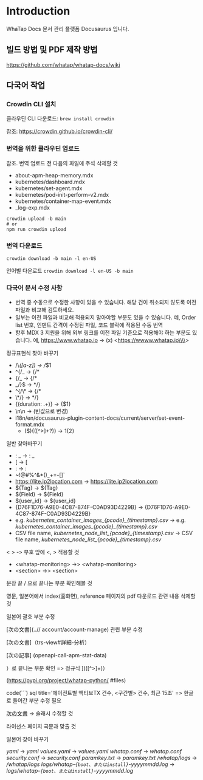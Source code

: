 # Introduction

WhaTap Docs 문서 관리 플랫폼 Docusaurus 입니다.

## 빌드 방법 및 PDF 제작 방법

<https://github.com/whatap/whatap-docs/wiki>

## 다국어 작업

### Crowdin CLI 설치

클라우딘 CLI 다운로드: `brew install crowdin`

참조: <https://crowdin.github.io/crowdin-cli/>

### 번역을 위한 클라우딘 업로드

참조. 번역 업로드 전 다음의 파일에 주석 삭제할 것

* about-apm-heap-memory.mdx
* kubernetes/dashboard.mdx
* kubernetes/set-agent.mdx
* kubernetes/pod-init-perform-v2.mdx
* kubernetes/container-map-event.mdx
* \_log-exp.mdx

```
crowdin upload -b main
# or
npm run crowdin upload
```

### 번역 다운로드

```
crowdin download -b main -l en-US
```

언어별 다운로드 `crowdin download -l en-US -b main`

### 다국어 문서 수정 사항

* 번역 중 수동으로 수정한 사항이 있을 수 있습니다. 해당 건이 취소되지 않도록 이전 파일과 비교해 검토하세요.
* 일부는 이전 파일과 비교해 적용되지 말아야할 부분도 있을 수 있습니다. 예, Order list 번호, 인덴트 간격이 수정된 파일, 코드 블락에 적용된 수동 번역
* 향후 MDX 3 지원을 위해 외부 링크를 이전 파일 기준으로 적용해야 하는 부분도 있습니다. 예, <https://www.whatap.io> -> (x) <<https://wwww.whatap.io\\\\>>

정규표현식 찾아 바꾸기

* /\\_([a-z]) -> /_$1
* ^\{/_ -> {/*
* \{/_ -> {/*
* _\/\}$ -> */}
* ^\{\/\\\* -> {/*
* \\\*\/\} -> */}
* \{(duration: .+)\} -> \{$1\}
* <!---->\n\n -> (빈값으로 변경)
* i18n/en/docusaurus-plugin-content-docs/current/server/set-event-format.mdx
  * (\$)\{([^>]+?)\} -> $1\{$2\}

일반 찾아바꾸기

* : \_ -> : \_
* \[ -> \[
* : -> :
* \~!@#$%^&\*()\_+=-\[]\` -> ~!@#$%^&\*()\_+=-\[]\`
* <https://lite.ip2location.com> -> <https://lite.ip2location.com>
* ${Tag} -> ${Tag}
* ${Field} -> ${Field}
* ${user\_id} -> ${user\_id}
* {D76F1D76-A9E0-4C87-874F-C0AD93D4229B} -> {D76F1D76-A9E0-4C87-874F-C0AD93D4229B}
* e.g. _kubernetes\_container\_images\_{pcode}\_{timestamp}.csv_ -> e.g. _kubernetes\_container\_images\_{pcode}\_{timestamp}.csv_
* CSV file name, _kubernetes\_node\_list\_{pcode}\_{timestamp}.csv_ -> CSV file name, _kubernetes\_node\_list\_{pcode}\_{timestamp}.csv_

< > -> 부호 앞에 <, > 적용할 것

* \<whatap-monitoring> ->> \<whatap-monitoring>
* \<section> ->> \<section>

문장 끝 / 으로 끝나는 부분 확인해볼 것

영문, 일본어에서 index(홈화면), reference 페이지의 pdf 다운로드 관련 내용 삭제할 것

일본어 괄호 부분 수정

\[次の文書]\(..// account/account-manage) 관련 부분 수정

\[次の文書]（trs-view#詳細-分析）

\[次の記事] (openapi-call-apm-stat-data)

）로 끝나는 부분 확인 => 정규식 ]\((\[^>]+)）

(<https://pypi.org/project/whatap-python/> #files)

code(\`\`\`) sql title='에이전트별 액티브TX 건수, <구간별> 건수, 최근 15초'
\=> 한글로 들어간 부분 수정 필요

[次の文書](..／billing) -> 슬래시 수정할 것

라이선스 페이지 국문과 맞출 것

일본어 찾아 바꾸기

_yaml_ -> _yaml_
_values.yaml_ -> _values.yaml_
_whatap.conf_ -> _whatap.conf_
_security.conf_ -> _security.conf_
_paramkey.txt_ -> _paramkey.txt_
_/whatap/logs_ -> _/whatap/logs_
_logs/whatap-`{boot、またはinstall}`-yyyymmdd.log_ -> _logs/whatap-`{boot、またはinstall}`-yyyymmdd.log_
